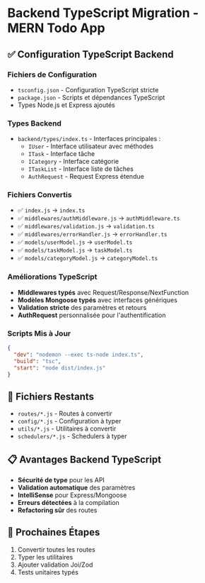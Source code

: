 # Backend TypeScript Migration - MERN Todo App

## ✅ Configuration TypeScript Backend

### **Fichiers de Configuration**
- `tsconfig.json` - Configuration TypeScript stricte
- `package.json` - Scripts et dépendances TypeScript
- Types Node.js et Express ajoutés

### **Types Backend**
- `backend/types/index.ts` - Interfaces principales :
  - `IUser` - Interface utilisateur avec méthodes
  - `ITask` - Interface tâche
  - `ICategory` - Interface catégorie
  - `ITaskList` - Interface liste de tâches
  - `AuthRequest` - Request Express étendue

### **Fichiers Convertis**
- ✅ `index.js` → `index.ts`
- ✅ `middlewares/authMiddleware.js` → `authMiddleware.ts`
- ✅ `middlewares/validation.js` → `validation.ts`
- ✅ `middlewares/errorHandler.js` → `errorHandler.ts`
- ✅ `models/userModel.js` → `userModel.ts`
- ✅ `models/taskModel.js` → `taskModel.ts`
- ✅ `models/categoryModel.js` → `categoryModel.ts`

### **Améliorations TypeScript**
- **Middlewares typés** avec Request/Response/NextFunction
- **Modèles Mongoose typés** avec interfaces génériques
- **Validation stricte** des paramètres et retours
- **AuthRequest** personnalisée pour l'authentification

### **Scripts Mis à Jour**
```json
{
  "dev": "nodemon --exec ts-node index.ts",
  "build": "tsc",
  "start": "node dist/index.js"
}
```

## 🔄 Fichiers Restants
- `routes/*.js` - Routes à convertir
- `config/*.js` - Configuration à typer
- `utils/*.js` - Utilitaires à convertir
- `schedulers/*.js` - Schedulers à typer

## 📋 Avantages Backend TypeScript
- **Sécurité de type** pour les API
- **Validation automatique** des paramètres
- **IntelliSense** pour Express/Mongoose
- **Erreurs détectées** à la compilation
- **Refactoring sûr** des routes

## 🚀 Prochaines Étapes
1. Convertir toutes les routes
2. Typer les utilitaires
3. Ajouter validation Joi/Zod
4. Tests unitaires typés